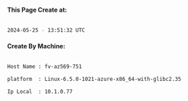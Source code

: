 
   
#### This Page Create at:

```bash

2024-05-25 - 13:51:32 UTC

```

#### Create By Machine:

```bash

Host Name : fv-az569-751

platform  : Linux-6.5.0-1021-azure-x86_64-with-glibc2.35

Ip Local  : 10.1.0.77

```


